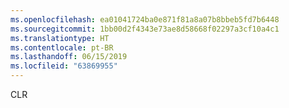 ```yaml
---
ms.openlocfilehash: ea01041724ba0e871f81a8a07b8bbeb5fd7b6448
ms.sourcegitcommit: 1bb00d2f4343e73ae8d58668f02297a3cf10a4c1
ms.translationtype: HT
ms.contentlocale: pt-BR
ms.lasthandoff: 06/15/2019
ms.locfileid: "63869955"
---
```

CLR